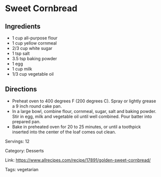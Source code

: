 # Sweet Cornbread

## Ingredients

- 1 cup all-purpose flour
- 1 cup yellow cornmeal
- 2/3 cup white sugar
- 1 tsp salt
- 3.5 tsp baking powder
- 1 egg
- 1 cup milk
- 1/3 cup vegetable oil

## Directions

- Preheat oven to 400 degrees F (200 degrees C). Spray or lightly grease a 9 inch round cake pan.
- In a large bowl, combine flour, cornmeal, sugar, salt and baking powder. Stir in egg, milk and vegetable oil until well combined. Pour batter into prepared pan.
- Bake in preheated oven for 20 to 25 minutes, or until a toothpick inserted into the center of the loaf comes out clean.

Servings: 12

Category: Desserts

Link: https://www.allrecipes.com/recipe/17891/golden-sweet-cornbread/

Tags: vegetarian

